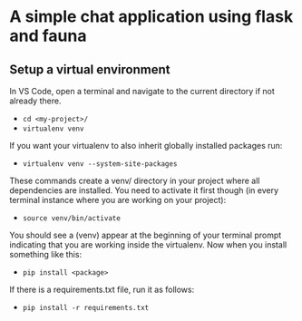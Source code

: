 # A simple chat application using flask and fauna

## Setup a virtual environment
In VS Code, open a terminal and navigate to the current directory if not already there.

* `cd <my-project>/`
* `virtualenv venv`

If you want your virtualenv to also inherit globally installed packages run:

* `virtualenv venv --system-site-packages`

These commands create a venv/ directory in your project where all dependencies are installed. You need to activate it first though (in every terminal instance where you are working on your project):

* `source venv/bin/activate`

You should see a (venv) appear at the beginning of your terminal prompt indicating that you are working inside the virtualenv. Now when you install something like this:

* `pip install <package>`

If there is a requirements.txt file, run it as follows:

* `pip install -r requirements.txt`